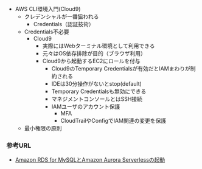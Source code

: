 - AWS CLI環境入門(Cloud9)
    - クレデンシャルが一番狙われる
        - Credentials（認証技術）
    - Credentials不必要
        - Cloud9
            - 実際にはWebターミナル環境として利用できる
            - 元々はOS依存排除が目的（ブラウザ利用）
            - Cloud9から起動するEC2にロールを付与
                - Cloud9のTemporary Credentialsが有効だとIAMまわりが制約される
                - IDEは30分操作がないとstop(default)
                - Temporary Credentialsも無効にできる
                - マネジメントコンソールとはSSH接続
                - IAMユーザのアカウント保護
                    - MFA
                    - CloudTrailやConfigでIAM関連の変更を保護
    - 最小権限の原則

### 参考URL
- [Amazon RDS for MySQLとAmazon Aurora Serverlessの起動](http://prototype-handson-cli.s3-website-ap-northeast-1.amazonaws.com/handson_light_web-aws_prepare/handson_light_web-aws_prepare-cloud9/index.html "Amazon RDS for MySQLとAmazon Aurora Serverlessの起動")

